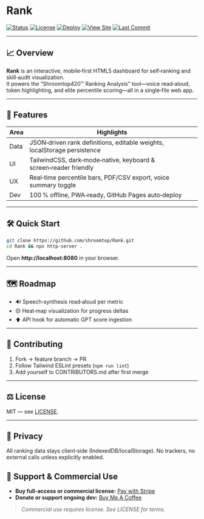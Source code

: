 # Rank

[![Status](https://img.shields.io/badge/status-active-brightgreen)](https://github.com/shroomtop/Rank)
[![License](https://img.shields.io/github/license/shroomtop/Rank)](https://github.com/shroomtop/Rank/blob/main/LICENSE)
[![Deploy](https://img.shields.io/github/actions/workflow/status/shroomtop/Rank/pages.yml?label=deploy&logo=github)](https://github.com/shroomtop/Rank/actions)
[![View Site](https://img.shields.io/badge/view-live-blue?logo=github)](https://shroomtop.github.io/Rank/)
[![Last Commit](https://img.shields.io/github/last-commit/shroomtop/Rank)](https://github.com/shroomtop/Rank/commits/main)

---

## 📈 Overview

**Rank** is an interactive, mobile‑first HTML5 dashboard for self‑ranking and skill‑audit visualization.  
It powers the “Shroomtop420™ Ranking Analysis” tool—voice read‑aloud, token highlighting, and elite percentile scoring—all in a single‑file web app.

---

## 🚀 Features

| Area | Highlights |
|------|------------|
| Data | JSON‑driven rank definitions, editable weights, localStorage persistence |
| UI   | TailwindCSS, dark‑mode‑native, keyboard & screen‑reader friendly |
| UX   | Real‑time percentile bars, PDF/CSV export, voice summary toggle |
| Dev  | 100 % offline, PWA‑ready, GitHub Pages auto‑deploy |

---

## 🛠️ Quick Start

```bash
git clone https://github.com/shroomtop/Rank.git
cd Rank && npx http-server .
```

Open **http://localhost:8080** in your browser.

---

## 🗺 Roadmap

- 🔊 Speech‑synthesis read‑aloud per metric  
- 🟡 Heat‑map visualization for progress deltas  
- ⬆️ API hook for automatic GPT score ingestion  

---

## 🤝 Contributing

1. Fork → feature branch → PR  
2. Follow Tailwind ESLint presets (`npm run lint`)  
3. Add yourself to CONTRIBUTORS.md after first merge

---

## ⚖️ License

MIT — see [LICENSE](LICENSE).

---

## 🔐 Privacy

All ranking data stays client‑side (IndexedDB/localStorage). No trackers, no external calls unless explicitly enabled.
<!-- SHROOMTOP420-MONETIZATION-BLOCK-START -->
## 🚀 Support & Commercial Use

- **Buy full-access or commercial license:** [Pay with Stripe](https://buy.stripe.com/aFa6oHeG74DQ8ZB3LubQY01)
- **Donate or support ongoing dev:** [Buy Me A Coffee](https://buymeacoffee.com/shroomtop420)

> *Commercial use requires license. See LICENSE for terms.*
<!-- SHROOMTOP420-MONETIZATION-BLOCK-END -->

